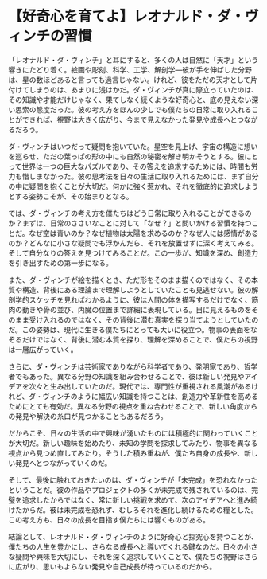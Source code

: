 # 【好奇心を育てよ】レオナルド・ダ・ヴィンチの習慣

「レオナルド・ダ・ヴィンチ」と耳にすると、多くの人は自然に「天才」という響きにたどり着く。絵画や彫刻、科学、工学、解剖学—彼が手を伸ばした分野は、星の数ほどあると言っても過言じゃない。けれど、彼をただの天才として片付けてしまうのは、あまりに浅はかだ。ダ・ヴィンチが真に際立っていたのは、その知識や才能だけじゃなく、果てしなく続くような好奇心と、底の見えない深い思索の態度だった。彼の考え方をほんの少しでも僕たちの日常に取り入れることができれば、視野は大きく広がり、今まで見えなかった発見や成長へとつながるだろう。

ダ・ヴィンチはいつだって疑問を抱いていた。星空を見上げ、宇宙の構造に想いを巡らせ、ただの葉っぱの形の中にも自然の秘密を解き明かそうとする。彼にとって世界は一つの巨大なパズルであり、その答えを追求するためには、時間も労力も惜しまなかった。彼の思考法を日々の生活に取り入れるためには、まず自分の中に疑問を抱くことが大切だ。何かに強く惹かれ、それを徹底的に追求しようとする姿勢こそが、その始まりとなる。

では、ダ・ヴィンチの考え方を僕たちはどう日常に取り入れることができるのか？まずは、日常のささいなことに対して「なぜ？」と問いかける習慣を持つことだ。なぜ空は青いのか？なぜ植物は太陽を求めるのか？なぜ人には感情があるのか？どんなに小さな疑問でも浮かんだら、それを放置せずに深く考えてみる。そして自分なりの答えを見つけてみることだ。この一歩が、知識を深め、創造力を引き出すための第一歩になる。

また、ダ・ヴィンチが絵を描くとき、ただ形をそのまま描くのではなく、その本質や構造、背後にある理論まで理解しようとしていたことも見逃せない。彼の解剖学的スケッチを見ればわかるように、彼は人間の体を描写するだけでなく、筋肉の動きや骨の並び、内臓の位置まで詳細に表現している。目に見えるものをそのまま受け入れるのではなく、その背後に潜む真実を探り当てようとしていたのだ。この姿勢は、現代に生きる僕たちにとっても大いに役立つ。物事の表面をなぞるだけではなく、背後に潜む本質を探り、理解を深めることで、僕たちの視野は一層広がっていく。

さらに、ダ・ヴィンチは芸術家でありながら科学者であり、発明家であり、哲学者でもあった。異なる分野の知識を組み合わせることで、彼は新しい発見やアイデアを次々と生み出していたのだ。現代では、専門性が重視される風潮があるけれど、ダ・ヴィンチのように幅広い知識を持つことは、創造力や革新性を高めるためにとても有効だ。異なる分野の視点を重ね合わせることで、新しい角度からの発見や解決の糸口が見つかることもあるだろう。

だからこそ、日々の生活の中で興味が湧いたものには積極的に関わっていくことが大切だ。新しい趣味を始めたり、未知の学問を探求してみたり、物事を異なる視点から見つめ直してみたり。そうした積み重ねが、僕たち自身の成長や、新しい発見へとつながっていくのだ。

そして、最後に触れておきたいのは、ダ・ヴィンチが「未完成」を恐れなかったということだ。彼の作品やプロジェクトの多くが未完成で残されているのは、完璧を追求したからではなく、常に新しい挑戦を求めて、次のアイデアへと進み続けたからだ。彼は未完成を恐れず、むしろそれを進化し続けるための糧とした。この考え方も、日々の成長を目指す僕たちには響くものがある。

結論として、レオナルド・ダ・ヴィンチのように好奇心と探究心を持つことが、僕たちの人生を豊かにし、さらなる成長へと導いてくれる鍵なのだ。日々の小さな疑問や興味を大切にし、それを深く追求していくことで、僕たちの視野はさらに広がり、思いもよらない発見や自己成長が待っているのだから。